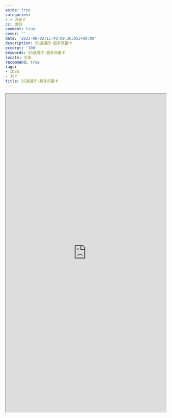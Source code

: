 ```yaml
---
aside: true
categories:
- - 流量卡
cc: 原创
comment: true
cover: ''
date: '2023-08-02T15:40:09.363053+08:00'
description: 5G速通厅-超多流量卡
excerpt: '100'
keywords: 5G速通厅-超多流量卡
locate: 全国
recommend: true
tags:
- IDEA
- JSP
title: 5G速通厅-超多流量卡
---
```

<iframe src="https://gantanhao.vip/gth/#/minishop?share_id=533629&shop_name=%25E7%25B3%2596%25E6%259E%259C%25E7%259B%2592" width="100%" height="1000px">
